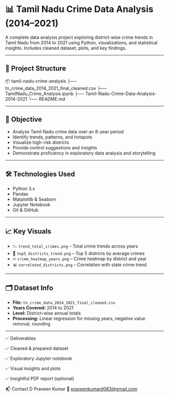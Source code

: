 # 📊 Tamil Nadu Crime Data Analysis (2014–2021)

A complete data analysis project exploring district-wise crime trends in Tamil Nadu from 2014 to 2021 using Python, visualizations, and statistical insights. Includes cleaned dataset, plots, and key findings.

---

## 📁 Project Structure

📦 tamil-nadu-crime-analysis
├── tn_crime_data_2014_2021_final_cleaned.csv
├── TamilNadu_Crime_Analysis.ipynb
├── Tamil-Nadu-Crime-Data-Analysis-2014-2021
└── README.md


---

## 🎯 Objective

- Analyze Tamil Nadu crime data over an 8-year period
- Identify trends, patterns, and hotspots
- Visualize high-risk districts
- Provide control suggestions and insights
- Demonstrate proficiency in exploratory data analysis and storytelling

---

## 🛠️ Technologies Used

- Python 3.x
- Pandas
- Matplotlib & Seaborn
- Jupyter Notebook
- Git & GitHub

---

## 📈 Key Visuals

- 📉 `trend_total_crimes.png` – Total crime trends across years
- 🌆 `top5_districts_trend.png` – Top 5 districts by average crimes
- 🔥 `crime_heatmap_years.png` – Crime heatmap by district and year
- 📊 `correlated_districts.png` – Correlation with state crime trend

---

## 🗂️ Dataset Info

- **File:** `tn_crime_data_2014_2021_final_cleaned.csv`
- **Years Covered:** 2014 to 2021
- **Level:** District-wise annual totals
- **Processing:** Linear regression for missing years, negative value removal, rounding



---

✅ Deliverables

✅ Cleaned & prepared dataset

✅ Exploratory Jupyter notebook

✅ Visual insights and plots

✅ Insightful PDF report (optional)

📬 Contact
D Praveen Kumar
📧 praveenkumard083@gmail.com

